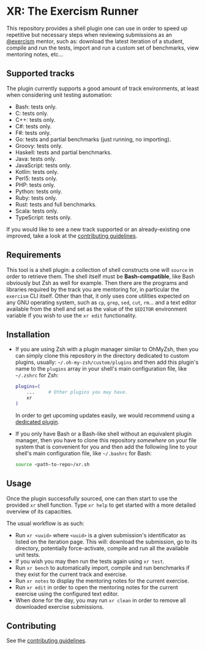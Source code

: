 # XR: The Exercism Runner

This repository provides a shell plugin one can use in order to speed up
repetitive but necessary steps when reviewing submissions as an
[@exercism](https://github.com/exercism) mentor, such as: download the latest
iteration of a student, compile and run the tests, import and run a custom set
of benchmarks, view mentoring notes, etc...

## Supported tracks

The plugin currently supports a good amount of track environments, at least
when considering unit testing automation:

 * Bash: tests only.
 * C: tests only.
 * C++: tests only.
 * C#: tests only.
 * F#: tests only.
 * Go: tests and partial benchmarks (just running, no importing).
 * Groovy: tests only.
 * Haskell: tests and partial benchmarks.
 * Java: tests only.
 * JavaScript: tests only.
 * Kotlin: tests only.
 * Perl5: tests only.
 * PHP: tests only.
 * Python: tests only.
 * Ruby: tests only.
 * Rust: tests and full benchmarks.
 * Scala: tests only.
 * TypeScript: tests only.

If you would like to see a new track supported or an already-existing one
improved, take a look at the [contributing guidelines](CONTRIBUTING.md).

## Requirements

This tool is a shell plugin: a collection of shell constructs one will `source`
in order to retrieve them. The shell itself must be **Bash-compatible**, like
Bash obviously but Zsh as well for example. Then there are the programs and
libraries required by the track you are mentoring for, in particular the
`exercism` CLI itself. Other than that, it only uses core utilities expected on
any GNU operating system, such as `cp`, `grep`, `sed`, `cut`, `rm`... and a
text editor available from the shell and set as the value of the `$EDITOR`
environment variable if you wish to use the `xr edit` functionality.

## Installation

 * If you are using Zsh with a plugin manager similar to OhMyZsh, then you can
   simply clone this repository in the directory dedicated to custom plugins,
   usually: `~/.oh-my-zsh/custom/plugins` and then add this plugin's name to
   the `plugins` array in your shell's main configuration file, like `~/.zshrc`
   for Zsh:

    ```bash
    plugins=(
        ...     # Other plugins you may have.
        xr
    )
    ```

    In order to get upcoming updates easily, we would recommend using a
    [dedicated plugin](https://github.com/TamCore/autoupdate-oh-my-zsh-plugins).

 * If you only have Bash or a Bash-like shell without an equivalent plugin
   manager, then you have to clone this repository *somewhere* on your file
   system that is convenient for you and then add the following line to your
   shell's main configuration file, like `~/.bashrc` for Bash:

   ```bash
   source <path-to-repo>/xr.sh
   ```

## Usage

Once the plugin successfully sourced, one can then start to use the provided
`xr` shell function. Type `xr help` to get started with a more detailed
overview of its capacities.

The usual workflow is as such:

 * Run `xr <uuid>` where `<uuid>` is a given submission's identificator as
   listed on the iteration page. This will: download the submission, go to its
   directory, potentially force-activate, compile and run all the available
   unit tests.
 * If you wish you may then run the tests again using `xr test`.
 * Run `xr bench` to automatically import, compile and run benchmarks if they
   exist for the current track and exercise.
 * Run `xr notes` to display the mentoring notes for the current exercise.
 * Run `xr edit` in order to open the mentoring notes for the current exercise
   using the configured text editor.
 * When done for the day, you may run `xr clean` in order to remove all
   downloaded exercise submissions.

## Contributing

See the [contributing guidelines](CONTRIBUTING.md).
